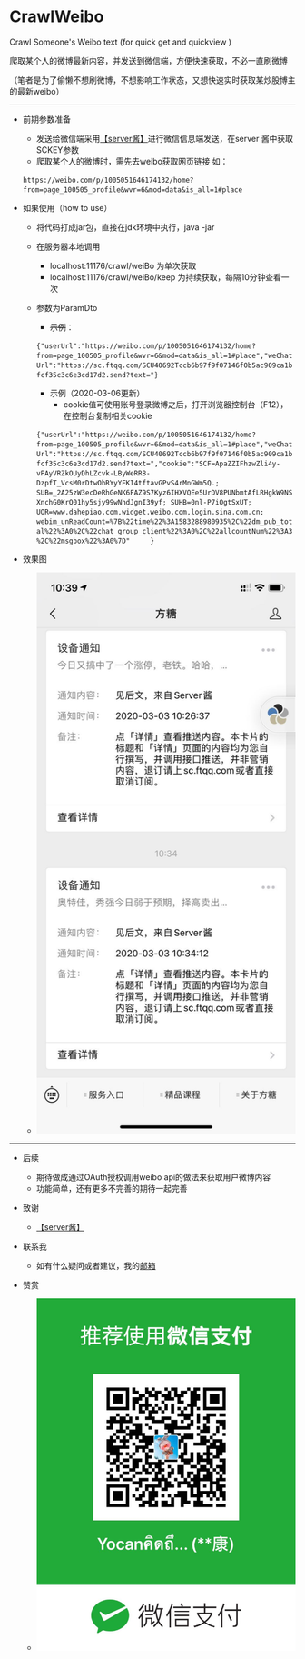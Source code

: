 # CrawlWeibo

Crawl Someone's Weibo text (for quick get and quickview )

爬取某个人的微博最新内容，并发送到微信端，方便快速获取，不必一直刷微博

（笔者是为了偷懒不想刷微博，不想影响工作状态，又想快速实时获取某炒股博主的最新weibo）

---

- 前期参数准备
   - 发送给微信端采用[【server酱】](http://sc.ftqq.com/3.version)进行微信信息端发送，在server 酱中获取SCKEY参数
   - 爬取某个人的微博时，需先去weibo获取网页链接 如：
   
   ``https://weibo.com/p/1005051646174132/home?from=page_100505_profile&wvr=6&mod=data&is_all=1#place``
   
- 如果使用（how to use）
    - 将代码打成jar包，直接在jdk环境中执行，java -jar
    - 在服务器本地调用 
        - localhost:11176/crawl/weiBo 为单次获取
        - localhost:11176/crawl/weiBo/keep 为持续获取，每隔10分钟查看一次
    - 参数为ParamDto
        - ~~示例~~：
       
        ``` {"userUrl":"https://weibo.com/p/1005051646174132/home?from=page_100505_profile&wvr=6&mod=data&is_all=1#place","weChatUrl":"https://sc.ftqq.com/SCU40692Tccb6b97f9f07146f0b5ac909ca1bfcf35c3c6e3cd17d2.send?text="}  ```
        
        - 示例（2020-03-06更新）
            - cookie值可使用账号登录微博之后，打开浏览器控制台（F12），在控制台复制相关cookie
            
        ``` {"userUrl":"https://weibo.com/p/1005051646174132/home?from=page_100505_profile&wvr=6&mod=data&is_all=1#place","weChatUrl":"https://sc.ftqq.com/SCU40692Tccb6b97f9f07146f0b5ac909ca1bfcf35c3c6e3cd17d2.send?text=","cookie":"SCF=ApaZZIFhzwZli4y-vPAyVRZkOUyDhLZcvk-LByWeRR8-DzpfT_VcsM0rDtwOhRYyYFKI4tftavGPvS4rMnGWm5Q.; SUB=_2A25zW3ecDeRhGeNK6FAZ9S7Kyz6IHXVQEe5UrDV8PUNbmtAfLRHgkW9NSXnchG0KrQ01hy5sjy99wNhdJgnI39yf; SUHB=0nl-P7iOgtSxUT; UOR=www.dahepiao.com,widget.weibo.com,login.sina.com.cn; webim_unReadCount=%7B%22time%22%3A1583288980935%2C%22dm_pub_total%22%3A0%2C%22chat_group_client%22%3A0%2C%22allcountNum%22%3A3%2C%22msgbox%22%3A0%7D"     }  ```
- 效果图
    - ![公众号](crawl-weibo-rest/src/main/resources/41583203175_.pic.jpg "效果图")
***
- 后续
    - 期待做成通过OAuth授权调用weibo api的做法来获取用户微博内容
    - 功能简单，还有更多不完善的期待一起完善

- 致谢
    -    [【server酱】](http://sc.ftqq.com/3.version)

- 联系我
    - 如有什么疑问或者建议，我的[邮箱](yocaning@gmail.com)
 
- 赞赏
    - ![赞赏](crawl-weibo-rest/src/main/resources/51583205231_.pic.jpg "效果图")
